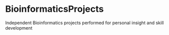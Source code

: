 # BioinformaticsProjects
Independent Bioinformatics projects performed for personal insight and skill development
